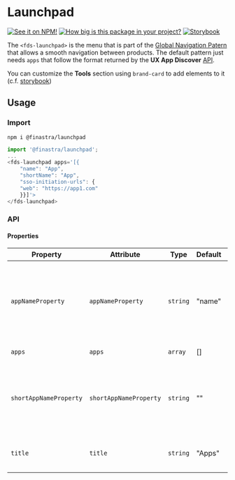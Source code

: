 # Launchpad

[![See it on NPM!](https://img.shields.io/npm/v/@finastra/launchpad?style=for-the-badge)](https://www.npmjs.com/package/@finastra/launchpad)
[![How big is this package in your project?](https://img.shields.io/bundlephobia/minzip/@finastra/launchpad?style=for-the-badge)](https://bundlephobia.com/result?p=@finastra/launchpad)
[![Storybook](https://shields.io/badge/-Play%20with%20this%20web%20component-2a0481?logo=storybook&style=for-the-badge)](https://finastra.github.io/finastra-design-system/?path=/story/navigation-launchpad--default)

The `<fds-launchpad>` is the menu that is part of the [Global Navigation Patern](https://design.fusionfabric.cloud/patterns/global-navigation?tab=design) that allows a smooth navigation between products. The default pattern just needs `apps` that follow the format returned by the __UX App Discover__ [API](https://developer.fusionfabric.cloud/api/ux-app-b2e-v1-5a288578-e832-11ea-adc1-0242ac120002/docs).

You can customize the __Tools__ section using `brand-card` to add elements to it (c.f. [storybook](https://finastra.github.io/finastra-design-system/?path=/story/navigation-launchpad--with-tools))



## Usage

### Import

```
npm i @finastra/launchpad
```

```ts
import '@finastra/launchpad';
...
<fds-launchpad apps='[{
    "name": "App",
    "shortName": "App",
    "sso-initiation-urls": {
    "web": "https://app1.com"
    }}]'>
</fds-launchpad>
```


### API
<!-- DOC -->
#### Properties

| Property               | Attribute              | Type     | Default                             | Description                                      |
|------------------------|------------------------|----------|-------------------------------------|--------------------------------------------------|
| `appNameProperty`      | `appNameProperty`      | `string` | "name"                              | Name of application name property of type string that will be used by the product card. |
| `apps`                 | `apps`                 | `array`  | []                                  | List of ux-apps.                                    |
| `shortAppNameProperty` | `shortAppNameProperty` | `string` | ""                                  | Name of the short application name property used by the product card. |
| `title`                | `title`                | `string` | "Apps"                              | Title used by the menu trigger.                  |
<!-- /DOC -->
